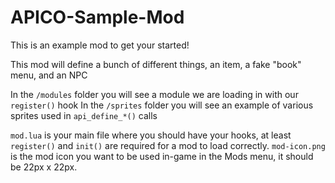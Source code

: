 # APICO-Sample-Mod
This is an example mod to get your started!

This mod will define a bunch of different things, an item, a fake "book" menu, and an NPC

In the `/modules` folder you will see a module we are loading in with our `register()` hook
In the `/sprites` folder you will see an example of various sprites used in `api_define_*()` calls

`mod.lua` is your main file where you should have your hooks, at least `register()` and `init()` are required for a mod to load correctly.
`mod-icon.png` is the mod icon you want to be used in-game in the Mods menu, it should be 22px x 22px.

